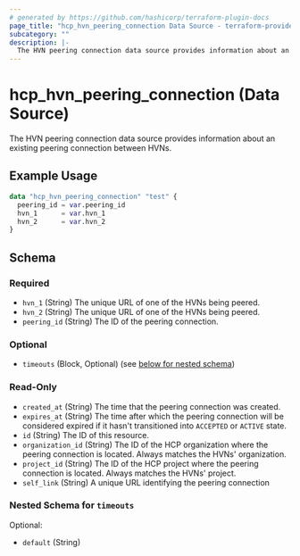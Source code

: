 ```yaml
---
# generated by https://github.com/hashicorp/terraform-plugin-docs
page_title: "hcp_hvn_peering_connection Data Source - terraform-provider-hcp"
subcategory: ""
description: |-
  The HVN peering connection data source provides information about an existing peering connection between HVNs.
---
```


# hcp_hvn_peering_connection (Data Source)

The HVN peering connection data source provides information about an existing peering connection between HVNs.

## Example Usage

```terraform
data "hcp_hvn_peering_connection" "test" {
  peering_id = var.peering_id
  hvn_1      = var.hvn_1
  hvn_2      = var.hvn_2
}
```

<!-- schema generated by tfplugindocs -->
## Schema

### Required

- `hvn_1` (String) The unique URL of one of the HVNs being peered.
- `hvn_2` (String) The unique URL of one of the HVNs being peered.
- `peering_id` (String) The ID of the peering connection.

### Optional

- `timeouts` (Block, Optional) (see [below for nested schema](#nestedblock--timeouts))

### Read-Only

- `created_at` (String) The time that the peering connection was created.
- `expires_at` (String) The time after which the peering connection will be considered expired if it hasn't transitioned into `ACCEPTED` or `ACTIVE` state.
- `id` (String) The ID of this resource.
- `organization_id` (String) The ID of the HCP organization where the peering connection is located. Always matches the HVNs' organization.
- `project_id` (String) The ID of the HCP project where the peering connection is located. Always matches the HVNs' project.
- `self_link` (String) A unique URL identifying the peering connection

<a id="nestedblock--timeouts"></a>
### Nested Schema for `timeouts`

Optional:

- `default` (String)


